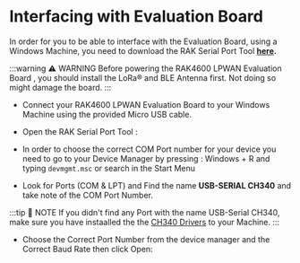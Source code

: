 # Interfacing with Evaluation Board

In order for you to be able to interface with the Evaluation Board, using a Windows Machine, you need to download the RAK Serial Port Tool **[here](https://downloads.rakwireless.com/en/LoRa/Tools/RAK_SERIAL_PORT_TOOL_V1.2.1.zip).**

:::warning ⚠️ WARNING
Before powering the RAK4600 LPWAN Evaluation Board , you should install the LoRa® and BLE Antenna first. Not doing so might damage the board.
:::

<rk-img
  src="/assets/images/quick-start-guide/rak4600/3.interfacing/u9lgszijijydbyjkgwnx.png"
  width="50%"
  figure-number="1"
  caption="LoRa® and BLE Antennas"
/>

- Connect your RAK4600 LPWAN Evaluation Board to your Windows Machine using the provided Micro USB cable.

<rk-img
  src="/assets/images/quick-start-guide/rak4600/3.interfacing/rzolxz9ojiyg0lkqpkqz.png"
  width="50%"
  figure-number="2"
  caption="RAK4600 LPWAN Evaluation Board to Laptop Connection"
/>

- Open the RAK Serial Port Tool :

<rk-img
  src="/assets/images/quick-start-guide/rak4600/3.interfacing/gnm0smmpj2hiaaxv65m2.png"
  width="50%"
  figure-number="3"
  caption="RAK Serial Port Tool"
/>

- In order to choose the correct COM Port number for your device you need to go to your Device Manager by pressing : Windows + R and typing `devmgmt.msc` or search in the Start Menu

<rk-img
  src="/assets/images/quick-start-guide/rak4600/3.interfacing/cj2yhkexwphkmkscqoxb.png"
  width="50%"
  figure-number="4"
  caption="Device Manager"
/>

- Look for Ports (COM & LPT) and Find the name **USB-SERIAL CH340** and take note of the COM Port Number.

:::tip 📝 NOTE
If you didn't find any Port with the name USB-Serial CH340, make sure you have instaalled the  the [CH340 Drivers](https:\/\/downloads.rakwireless.com\/LoRa\/RAK811\/Tools\/CH340%20Drive.rar) to your Machine.
:::

- Choose the Correct Port Number from the device manager and the Correct Baud Rate then click Open:

<rk-img
  src="/assets/images/quick-start-guide/rak4600/3.interfacing/gqq1izhoofyqj6ecrgaa.png"
  width="50%"
  figure-number="5"
  caption="Correct Port Number and Correct Baud rate"
/>

